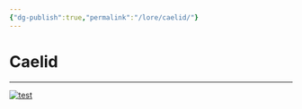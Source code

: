 ```yaml
---
{"dg-publish":true,"permalink":"/lore/caelid/"}
---
```


# Caelid
---

[![test](/img/user/lore/attachment/Arkanis-Caelid.png)](../../../img/user/attachment/lore/Arkanis-Caelid.png)